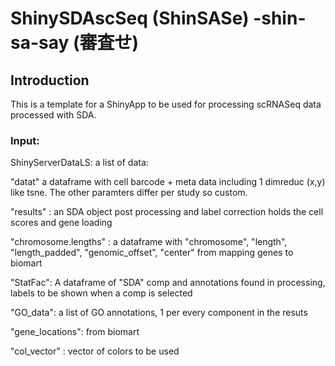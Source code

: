 # ShinySDAscSeq (ShinSASe) -shin-sa-say (審査せ)

## Introduction

This is a template for a ShinyApp to be used for processing scRNASeq data processed with SDA.

### Input: 

ShinyServerDataLS: a list of data:

"datat" a dataframe with cell barcode + meta data including 1 dimreduc (x,y) like tsne. The other paramters differ per study so custom.

"results" : an SDA object post processing and label correction holds the cell scores and gene loading

"chromosome.lengths" : a dataframe with "chromosome", "length", "length_padded", "genomic_offset", "center" from mapping genes to biomart

"StatFac": A dataframe of "SDA" comp and annotations found in processing, labels to be shown when a comp is selected

"GO_data": a list of GO annotations, 1 per every component in the resuts

"gene_locations": from biomart

"col_vector" : vector of colors to be used

